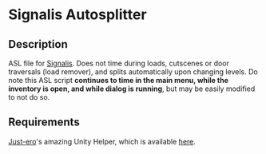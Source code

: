 # Signalis Autosplitter
## Description
ASL file for [Signalis](http://rose-engine.org/signalis//). Does not time during loads, cutscenes or door traversals (load remover), and splits automatically upon changing levels. Do note this ASL script **continues to time in the main menu, while the inventory is open, and while dialog is running**, but may be easily modified to not do so.

## Requirements
[Just-ero](https://github.com/just-ero/)'s amazing Unity Helper, which is available [here](https://github.com/just-ero/asl-help/raw/main/lib/asl-help).
